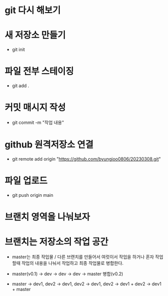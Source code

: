 # git 다시 해보기
# 새 저장소 만들기
- git init

# 파일 전부 스테이징
- git add .

# 커밋 매시지 작성
- git commit -m "작업 내용"

# github 원격저장소 연결
- git remote add origin "https://github.com/byungjoo0806/20230308.git"

# 파일 업로드
- git push origin main

# 브랜치 영역을 나눠보자

# 브랜치는 저장소의 작업 공간

- master는 최종 작업물 / 다른 브랜치를 만들어서 여럿이서 
작업을 하거나 혼자 작업할때 작업의 내용을 나눠서 작업하고 최종 작업물로 병합한다.

- master(v0.1) -> dev -> dev -> dev -> master 병합(v0.2)

- master -> dev1, dev2 -> dev1, dev2 -> dev1, dev2 -> dev1 + dev2 -> dev1 + master